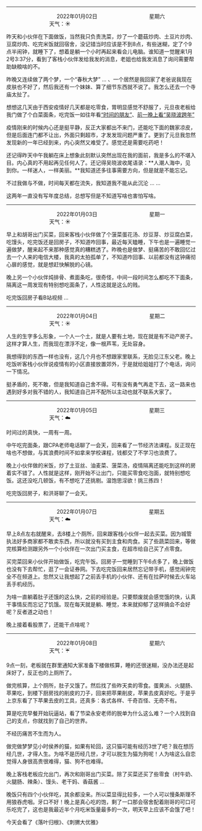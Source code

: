 ***
&nbsp;&nbsp;&nbsp;&nbsp;&nbsp;&nbsp;&nbsp;&nbsp;&nbsp;&nbsp;&nbsp;&nbsp;&nbsp;&nbsp;&nbsp;&nbsp;&nbsp;&nbsp;
&nbsp;&nbsp;&nbsp;&nbsp;&nbsp;&nbsp;&nbsp;&nbsp;&nbsp;&nbsp;&nbsp;&nbsp;&nbsp;&nbsp;           2022年01月02日
&nbsp;&nbsp;&nbsp;&nbsp;&nbsp;&nbsp;&nbsp;&nbsp;&nbsp;&nbsp;&nbsp;&nbsp;&nbsp;&nbsp;&nbsp;&nbsp;&nbsp;&nbsp;
&nbsp;&nbsp;&nbsp;&nbsp;&nbsp;&nbsp;&nbsp;&nbsp;&nbsp;&nbsp;&nbsp;&nbsp;&nbsp;&nbsp;                星期六
&nbsp;&nbsp;&nbsp;&nbsp;&nbsp;&nbsp;&nbsp;&nbsp;&nbsp;&nbsp;&nbsp;&nbsp;&nbsp;&nbsp;&nbsp;&nbsp;&nbsp;&nbsp;
&nbsp;&nbsp;&nbsp;&nbsp;&nbsp;&nbsp;&nbsp;&nbsp;&nbsp;&nbsp;&nbsp;&nbsp;&nbsp;&nbsp;&nbsp;&nbsp;&nbsp;&nbsp;
&nbsp;&nbsp;&nbsp;&nbsp;&nbsp;&nbsp;&nbsp;&nbsp;&nbsp;                                       天气：:sunny: 

昨天和小伙伴在下面做饭，当然我只负责洗菜，炒了一个蘑菇炒肉、土豆片炒肉、豆腐炒肉、吃完米饭就回宿舍，没记错当时应该是不到8点，有些迷糊，定了个9点半闹钟，就睡下了，想着是躺一个小时再起来看会儿电脑。谁知道一觉醒来1月2号3:37分，看到了客栈小伙伴发给我发的消息，老姐也给我发消息了询问需要帮助缺粮啥的不。

昨晚又连续做了两个梦，一个“春秋大梦”	... 、一个居然是我回家了老爸说我现在皮肤也不好了，然后我还有一个妹妹、算了细节东西就不说了。我怎么还去一个寺庙太扯了。

想想这几天由于西安疫情好几天都是吃零食，胃明显感觉不舒服了，元旦夜老板给我门做了个白菜面条，吃完饭一如往年看[“时间的朋友”](频道跨年笔记.md)、[前一晚上看“吴晓波跨年”](频道跨年笔记.md) 

疫情刚来的时候内心还是挺平静，反正大家都出不来门，还能吃下面的魏家凉皮，但是后面连门都不让出，外面只剩超市，才发发现问题严重了。更到了元旦我忽然发现新的一年已经到来，内心突然又难受了。感觉还是需要吃药吧！

还记得昨天中午我躺在床上想象此刻默认突然出现在我的面前，我是多么的不堪入目。内心真的不用起再见任何人了。还记得吴晓波收尾语录：**人潮人海中，见到你。一样迷人，一样美丽。**我知道还多往事需要方向，但是就是不能忘记。

不过我做与不做，时间每天都在流失，我知道我不能从此沉沦 ... ...

这两年一直没有写年度总结，总想写但是不知道写啥也害怕写啥。


***
&nbsp;&nbsp;&nbsp;&nbsp;&nbsp;&nbsp;&nbsp;&nbsp;&nbsp;&nbsp;&nbsp;&nbsp;&nbsp;&nbsp;&nbsp;&nbsp;&nbsp;&nbsp;
&nbsp;&nbsp;&nbsp;&nbsp;&nbsp;&nbsp;&nbsp;&nbsp;&nbsp;&nbsp;&nbsp;&nbsp;&nbsp;&nbsp;           2022年01月03日
&nbsp;&nbsp;&nbsp;&nbsp;&nbsp;&nbsp;&nbsp;&nbsp;&nbsp;&nbsp;&nbsp;&nbsp;&nbsp;&nbsp;&nbsp;&nbsp;&nbsp;&nbsp;
&nbsp;&nbsp;&nbsp;&nbsp;&nbsp;&nbsp;&nbsp;&nbsp;&nbsp;&nbsp;&nbsp;&nbsp;&nbsp;&nbsp;                星期一
&nbsp;&nbsp;&nbsp;&nbsp;&nbsp;&nbsp;&nbsp;&nbsp;&nbsp;&nbsp;&nbsp;&nbsp;&nbsp;&nbsp;&nbsp;&nbsp;&nbsp;&nbsp;
&nbsp;&nbsp;&nbsp;&nbsp;&nbsp;&nbsp;&nbsp;&nbsp;&nbsp;&nbsp;&nbsp;&nbsp;&nbsp;&nbsp;&nbsp;&nbsp;&nbsp;&nbsp;
&nbsp;&nbsp;&nbsp;&nbsp;&nbsp;&nbsp;&nbsp;&nbsp;&nbsp;                                       天气：:sunny: 

早上和胡哥出门买菜，回来客栈小伙伴做了个菠菜蛋花汤、炒豆芽、炒豆腐白菜，吃馒头，吃完饭还是回房子，不知道咋回事，最近每天瞌睡，下午也是一遍睡觉一遍做梦，醒来起不来那种感觉真的糟糕透了。昨晚也是做梦、挺痛苦的不敢回忆过去一个人来的电信大楼，我真的太拍孤单了，不知道咋回事、以前都没有这钟痛彻心扉的感觉，就是想赶快解脱的心镜。

晚上另一个小伙伴炖排骨、煮面条吃，很奇怪，中间一段时间怎么都吃不下面条，隔离这一周发现有特别想吃面条了，人性这就是这么的贱。

吃完饭回房子看B站视频	... 


***
&nbsp;&nbsp;&nbsp;&nbsp;&nbsp;&nbsp;&nbsp;&nbsp;&nbsp;&nbsp;&nbsp;&nbsp;&nbsp;&nbsp;&nbsp;&nbsp;&nbsp;&nbsp;
&nbsp;&nbsp;&nbsp;&nbsp;&nbsp;&nbsp;&nbsp;&nbsp;&nbsp;&nbsp;&nbsp;&nbsp;&nbsp;&nbsp;           2022年01月04日
&nbsp;&nbsp;&nbsp;&nbsp;&nbsp;&nbsp;&nbsp;&nbsp;&nbsp;&nbsp;&nbsp;&nbsp;&nbsp;&nbsp;&nbsp;&nbsp;&nbsp;&nbsp;
&nbsp;&nbsp;&nbsp;&nbsp;&nbsp;&nbsp;&nbsp;&nbsp;&nbsp;&nbsp;&nbsp;&nbsp;&nbsp;&nbsp;                星期二
&nbsp;&nbsp;&nbsp;&nbsp;&nbsp;&nbsp;&nbsp;&nbsp;&nbsp;&nbsp;&nbsp;&nbsp;&nbsp;&nbsp;&nbsp;&nbsp;&nbsp;&nbsp;
&nbsp;&nbsp;&nbsp;&nbsp;&nbsp;&nbsp;&nbsp;&nbsp;&nbsp;&nbsp;&nbsp;&nbsp;&nbsp;&nbsp;&nbsp;&nbsp;&nbsp;&nbsp;
&nbsp;&nbsp;&nbsp;&nbsp;&nbsp;&nbsp;&nbsp;&nbsp;&nbsp;                                       天气：:sunny: 

人生的生字多么形象，一个人一个土，就是人要有土地，现在就是有不动产房子。这样才算人生，而我现在漂浮不定，像一根芦苇，无处容身。

我想得到的东西一样也没有，这几个月也不想跟家里联系，无脸见江东父老。晚上吃饭听客栈小伙伴说疫情有的小区直接放置郊外，于是就给姐姐打了个电话，询问一下情况。

挺矛盾的，死不敢，但是我知道自己舍不得。可有没有勇气再走下去，这一路来也遇到好多对我不错的人，我知道自己并不配所以主动也就不联系大家了。


***
&nbsp;&nbsp;&nbsp;&nbsp;&nbsp;&nbsp;&nbsp;&nbsp;&nbsp;&nbsp;&nbsp;&nbsp;&nbsp;&nbsp;&nbsp;&nbsp;&nbsp;&nbsp;
&nbsp;&nbsp;&nbsp;&nbsp;&nbsp;&nbsp;&nbsp;&nbsp;&nbsp;&nbsp;&nbsp;&nbsp;&nbsp;&nbsp;           2022年01月05日
&nbsp;&nbsp;&nbsp;&nbsp;&nbsp;&nbsp;&nbsp;&nbsp;&nbsp;&nbsp;&nbsp;&nbsp;&nbsp;&nbsp;&nbsp;&nbsp;&nbsp;&nbsp;
&nbsp;&nbsp;&nbsp;&nbsp;&nbsp;&nbsp;&nbsp;&nbsp;&nbsp;&nbsp;&nbsp;&nbsp;&nbsp;&nbsp;                星期三
&nbsp;&nbsp;&nbsp;&nbsp;&nbsp;&nbsp;&nbsp;&nbsp;&nbsp;&nbsp;&nbsp;&nbsp;&nbsp;&nbsp;&nbsp;&nbsp;&nbsp;&nbsp;
&nbsp;&nbsp;&nbsp;&nbsp;&nbsp;&nbsp;&nbsp;&nbsp;&nbsp;&nbsp;&nbsp;&nbsp;&nbsp;&nbsp;&nbsp;&nbsp;&nbsp;&nbsp;
&nbsp;&nbsp;&nbsp;&nbsp;&nbsp;&nbsp;&nbsp;&nbsp;&nbsp;                                       天气：:cloud:

时间过的真快，一周有一周。

中午吃完面条，跟CPA老师电话聊了一会天，回来看了一节经济法课程。反正现在啥也不想做，与其浪费时间不如拿来学校课程，钱都交了不学习也浪费了。

晚上小伙伴做的米饭，炒了土豆丝、油麦菜、菠菜汤，疫情隔离还能吃到这样的房着实不错了。人性就是这样，刚开始不让出门，只能买零食吃泡面，就特别想吃饭。这还没吃几顿饭，有不想吃了还挑剔。温饱思淫欲！挑三拣四！

吃完饭回房子，和洪哥聊了一会天。


***
&nbsp;&nbsp;&nbsp;&nbsp;&nbsp;&nbsp;&nbsp;&nbsp;&nbsp;&nbsp;&nbsp;&nbsp;&nbsp;&nbsp;&nbsp;&nbsp;&nbsp;&nbsp;
&nbsp;&nbsp;&nbsp;&nbsp;&nbsp;&nbsp;&nbsp;&nbsp;&nbsp;&nbsp;&nbsp;&nbsp;&nbsp;&nbsp;           2022年01月07日
&nbsp;&nbsp;&nbsp;&nbsp;&nbsp;&nbsp;&nbsp;&nbsp;&nbsp;&nbsp;&nbsp;&nbsp;&nbsp;&nbsp;&nbsp;&nbsp;&nbsp;&nbsp;
&nbsp;&nbsp;&nbsp;&nbsp;&nbsp;&nbsp;&nbsp;&nbsp;&nbsp;&nbsp;&nbsp;&nbsp;&nbsp;&nbsp;                星期五
&nbsp;&nbsp;&nbsp;&nbsp;&nbsp;&nbsp;&nbsp;&nbsp;&nbsp;&nbsp;&nbsp;&nbsp;&nbsp;&nbsp;&nbsp;&nbsp;&nbsp;&nbsp;
&nbsp;&nbsp;&nbsp;&nbsp;&nbsp;&nbsp;&nbsp;&nbsp;&nbsp;&nbsp;&nbsp;&nbsp;&nbsp;&nbsp;&nbsp;&nbsp;&nbsp;&nbsp;
&nbsp;&nbsp;&nbsp;&nbsp;&nbsp;&nbsp;&nbsp;&nbsp;&nbsp;                                       天气：:cloud:

早上8点左右就醒来，去8楼上个厕所，回来跟客栈小伙伴一起去买菜。因为城管执法好多商家都不敢卖东西，所以就没有买到主食和肉食。买了些蔬菜回来，等做完核算检测跟另外一个小伙伴在一次出门买主食，在超市给自己买了点零食。

买完菜回来小伙伴开始做饭，吃完午饭。回房子一觉睡到下午6点多了，晚上做饭也没有下去帮忙，逛了一会证券网。下去吃完饭回来居然忘记带手机，感觉闹钟完全不在频道上。忽然又让我想起了之前丢手机的小伙伴、还有在拉萨时候去火车站丢手机经历。

为啥一直躺着肚子还饿的这么快，之前的经验是。只要颓废就会感觉饿的快，认真干事情反而忘记了饥饿。现在每天就是躺、睡觉，本来就抑郁了这样搞会不会好呢？反者道之动也！

晚上接着看股票了，还能干点啥呢？


***
&nbsp;&nbsp;&nbsp;&nbsp;&nbsp;&nbsp;&nbsp;&nbsp;&nbsp;&nbsp;&nbsp;&nbsp;&nbsp;&nbsp;&nbsp;&nbsp;&nbsp;&nbsp;
&nbsp;&nbsp;&nbsp;&nbsp;&nbsp;&nbsp;&nbsp;&nbsp;&nbsp;&nbsp;&nbsp;&nbsp;&nbsp;&nbsp;           2022年01月08日
&nbsp;&nbsp;&nbsp;&nbsp;&nbsp;&nbsp;&nbsp;&nbsp;&nbsp;&nbsp;&nbsp;&nbsp;&nbsp;&nbsp;&nbsp;&nbsp;&nbsp;&nbsp;
&nbsp;&nbsp;&nbsp;&nbsp;&nbsp;&nbsp;&nbsp;&nbsp;&nbsp;&nbsp;&nbsp;&nbsp;&nbsp;&nbsp;                星期六
&nbsp;&nbsp;&nbsp;&nbsp;&nbsp;&nbsp;&nbsp;&nbsp;&nbsp;&nbsp;&nbsp;&nbsp;&nbsp;&nbsp;&nbsp;&nbsp;&nbsp;&nbsp;
&nbsp;&nbsp;&nbsp;&nbsp;&nbsp;&nbsp;&nbsp;&nbsp;&nbsp;&nbsp;&nbsp;&nbsp;&nbsp;&nbsp;&nbsp;&nbsp;&nbsp;&nbsp;
&nbsp;&nbsp;&nbsp;&nbsp;&nbsp;&nbsp;&nbsp;&nbsp;&nbsp;                                       天气：:umbrella:

9点一刻，老板就在群里通知大家准备下楼做核算，睡的还很迷糊，没办法还是起床好了，反正也的上厕所了。

做完核算，上个厕所，肚子又饿了。然后找了些昨天卖的零食。蛋黄派、火腿肠、苹果吃，到楼下厨房找的削皮的刀子，回来把苹果削皮，苹果去皮真好吃。于是乎上京东看了下苹果去皮的工具，还真多：各式各样、千奇百怪、无奇不有。

算是吃完早餐开始玩逼站，看了节梁永安老师的脱单为什么这么难？一个人找到自己的支点，你就找到了自己的世界。

不经历痛苦不生而为人。

做完做梦梦见小时侯养的猫，如果有轮回，这只猫可能有经历3世了吧？我在想历经几世，才得人生。为啥不是历经几世，才可以脱生为猫为狗呢！人为啥这么自恋觉得人身很高贵很难得，猫、狗不也难得。

晚上客栈老板应允出门，再次和刚哥出门买菜。除了买菜还买了些零食（村牛奶、火腿肠、辣条）、馒头、老干妈、香菇酱 ...

晚饭只有四个小伙伴吃，其余都没来。所以菜显得比较多，一个人可以慢条斯理不用狼吞虎咽。牙口不好！晚上是真心吃的饱，剩了一口那会宿舍配着刚哥的可口可乐吃完了，这也是我最近半个月吃米饭量最多的一次，明天早上应该不会饿了吧！

今天会看了《落叶归根》、《刺猬大优雅》
























